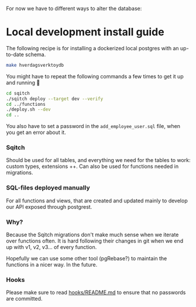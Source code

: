 For now we have to different ways to alter the database:

# Local development install guide

The following recipe is for installing a dockerized local postgres with an up-to-date schema.


``` sh
make hverdagsverktoydb
```

You might have to repeat the following commands a few times to get it up and running :shrug:

```sh
cd sqitch
./sqitch deploy --target dev --verify
cd ../functions
./deploy.sh --dev
cd ..
```


You also have to set a password in the `add_employee_user.sql` file, when you get an error about it.


### Sqitch
Should be used for all tables, and everything we need for the tables to work: custom types, extensions ++. Can also be used for functions needed in migrations.

### SQL-files deployed manually
For all functions and views, that are created and updated mainly to develop our API exposed through postgrest.

### Why?
Because the Sqitch migrations don't make much sense when we iterate over functions often. It is hard following their changes in git when we end up with v1, v2, v3... of every function.

Hopefully we can use some other tool (pgRebase?) to maintain the functions in a nicer way. In the future.

### Hooks
Please make sure to read [hooks/README.md](hooks/README.md) to ensure that no passwords are committed.



